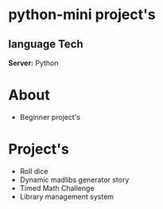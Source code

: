 # **python-mini project's**


## language Tech

**Server:** Python

# About
- Beginner project's

# Project's 
- Roll dice
- Dynamic madlibs generator story
- Timed Math Challenge 
- Library management system

